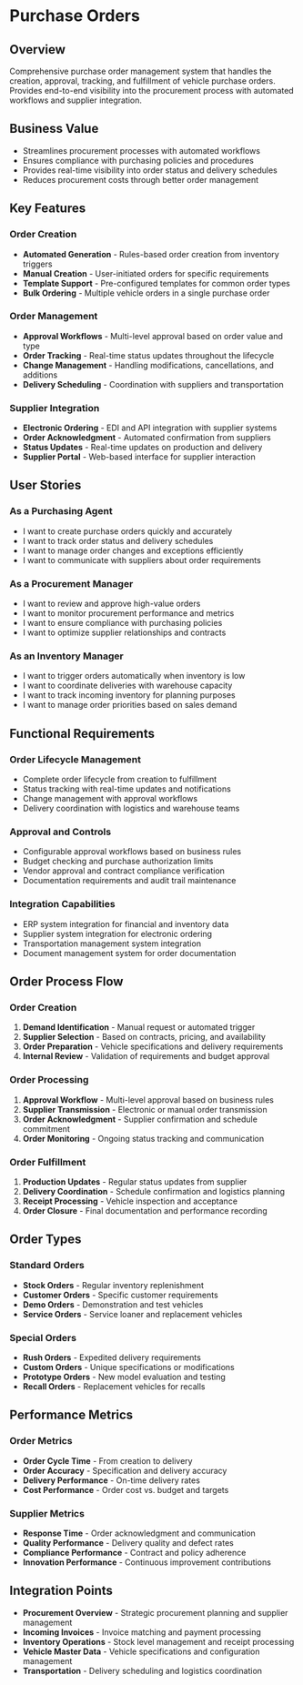 # Purchase Orders

## Overview
Comprehensive purchase order management system that handles the creation, approval, tracking, and fulfillment of vehicle purchase orders. Provides end-to-end visibility into the procurement process with automated workflows and supplier integration.

## Business Value
- Streamlines procurement processes with automated workflows
- Ensures compliance with purchasing policies and procedures
- Provides real-time visibility into order status and delivery schedules
- Reduces procurement costs through better order management

## Key Features

### Order Creation
- **Automated Generation** - Rules-based order creation from inventory triggers
- **Manual Creation** - User-initiated orders for specific requirements
- **Template Support** - Pre-configured templates for common order types
- **Bulk Ordering** - Multiple vehicle orders in a single purchase order

### Order Management
- **Approval Workflows** - Multi-level approval based on order value and type
- **Order Tracking** - Real-time status updates throughout the lifecycle
- **Change Management** - Handling modifications, cancellations, and additions
- **Delivery Scheduling** - Coordination with suppliers and transportation

### Supplier Integration
- **Electronic Ordering** - EDI and API integration with supplier systems
- **Order Acknowledgment** - Automated confirmation from suppliers
- **Status Updates** - Real-time updates on production and delivery
- **Supplier Portal** - Web-based interface for supplier interaction

## User Stories

### As a Purchasing Agent
- I want to create purchase orders quickly and accurately
- I want to track order status and delivery schedules
- I want to manage order changes and exceptions efficiently
- I want to communicate with suppliers about order requirements

### As a Procurement Manager
- I want to review and approve high-value orders
- I want to monitor procurement performance and metrics
- I want to ensure compliance with purchasing policies
- I want to optimize supplier relationships and contracts

### As an Inventory Manager
- I want to trigger orders automatically when inventory is low
- I want to coordinate deliveries with warehouse capacity
- I want to track incoming inventory for planning purposes
- I want to manage order priorities based on sales demand

## Functional Requirements

### Order Lifecycle Management
- Complete order lifecycle from creation to fulfillment
- Status tracking with real-time updates and notifications
- Change management with approval workflows
- Delivery coordination with logistics and warehouse teams

### Approval and Controls
- Configurable approval workflows based on business rules
- Budget checking and purchase authorization limits
- Vendor approval and contract compliance verification
- Documentation requirements and audit trail maintenance

### Integration Capabilities
- ERP system integration for financial and inventory data
- Supplier system integration for electronic ordering
- Transportation management system integration
- Document management system for order documentation

## Order Process Flow

### Order Creation
1. **Demand Identification** - Manual request or automated trigger
2. **Supplier Selection** - Based on contracts, pricing, and availability
3. **Order Preparation** - Vehicle specifications and delivery requirements
4. **Internal Review** - Validation of requirements and budget approval

### Order Processing
1. **Approval Workflow** - Multi-level approval based on business rules
2. **Supplier Transmission** - Electronic or manual order transmission
3. **Order Acknowledgment** - Supplier confirmation and schedule commitment
4. **Order Monitoring** - Ongoing status tracking and communication

### Order Fulfillment
1. **Production Updates** - Regular status updates from supplier
2. **Delivery Coordination** - Schedule confirmation and logistics planning
3. **Receipt Processing** - Vehicle inspection and acceptance
4. **Order Closure** - Final documentation and performance recording

## Order Types

### Standard Orders
- **Stock Orders** - Regular inventory replenishment
- **Customer Orders** - Specific customer requirements
- **Demo Orders** - Demonstration and test vehicles
- **Service Orders** - Service loaner and replacement vehicles

### Special Orders
- **Rush Orders** - Expedited delivery requirements
- **Custom Orders** - Unique specifications or modifications
- **Prototype Orders** - New model evaluation and testing
- **Recall Orders** - Replacement vehicles for recalls

## Performance Metrics

### Order Metrics
- **Order Cycle Time** - From creation to delivery
- **Order Accuracy** - Specification and delivery accuracy
- **Delivery Performance** - On-time delivery rates
- **Cost Performance** - Order cost vs. budget and targets

### Supplier Metrics
- **Response Time** - Order acknowledgment and communication
- **Quality Performance** - Delivery quality and defect rates
- **Compliance Performance** - Contract and policy adherence
- **Innovation Performance** - Continuous improvement contributions

## Integration Points
- **Procurement Overview** - Strategic procurement planning and supplier management
- **Incoming Invoices** - Invoice matching and payment processing
- **Inventory Operations** - Stock level management and receipt processing
- **Vehicle Master Data** - Vehicle specifications and configuration management
- **Transportation** - Delivery scheduling and logistics coordination